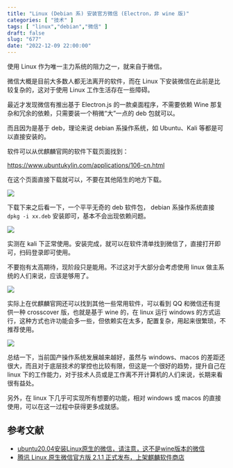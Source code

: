 ```yaml
---
title: "Linux (Debian 系) 安装官方微信 (Electron，非 wine 版)"
categories: [ "技术" ]
tags: [ "linux","debian","微信" ]
draft: false
slug: "677"
date: "2022-12-09 22:00:00"
---
```


使用 Linux 作为唯一主力系统的阻力之一，就来自于微信。

微信大概是目前大多数人都无法离开的软件，而在 Linux 下安装微信在此前是比较复杂的，这对于使用 Linux 工作生活存在一些障碍。

最近才发现微信有推出基于 Electron.js 的一款桌面程序，不需要依赖 Wine 那复杂和冗余的依赖，只需要装一个稍微“大”一点的 deb 包就可以。

而且因为是基于 deb，理论来说 debian 系操作系统，如 Ubuntu、Kali 等都是可以直接安装的。

软件可以从优麒麟官网的软件下载页面找到：

https://www.ubuntukylin.com/applications/106-cn.html

在这个页面直接下载就可以，不要在其他陌生的地方下载。

![](https://imagehost-cdn.frytea.com/images/2022/12/09/202212090940821ab6c959d3fde3f22.png)

下载下来之后看一下，一个平平无奇的 deb 软件包， debian 系操作系统直接 `dpkg -i xx.deb` 安装即可，基本不会出现依赖问题。

![](https://imagehost-cdn.frytea.com/images/2022/12/09/202212090940143372675f8d930f573.png)

实测在 kali 下正常使用。安装完成，就可以在软件清单找到微信了，直接打开即可，扫码登录即可使用。

不要抱有太高期待，现阶段只是能用。不过这对于大部分会考虑使用 linux 做主系统的人们来说，应该是够用了。

![](https://imagehost-cdn.frytea.com/images/2022/12/09/202212090944518646d3cef7b1c855b.png)

实际上在优麒麟官网还可以找到其他一些常用软件，可以看到 QQ 和微信还有提供一种 crosscover 版，也就是基于 wine 的，在 linux 运行 windows 的方式运行，这种方式也许功能会多一些，但依赖实在太多，配置复杂，用起来很繁琐，不推荐使用。

![](https://imagehost-cdn.frytea.com/images/2022/12/09/202212090948829c0f0cca7154a534f.png)

总结一下，当前国产操作系统发展越来越好，虽然与 windows、macos 的差距还很大，而且对于底层技术的掌控也比较有限，但这是一个很好的趋势，提升自己在 linux 下的工作能力，对于技术人员或是工作离不开计算机的人们来说，长期来看很有益处。

另外，在 linux 下几乎可实现所有想要的功能，相对 windows 或 macos 的直接使用，可以在这一过程中获得更多成就感。

## 参考文献

- [ubuntu20.04安装Linux原生的微信，请注意，这不是wine版本的微信](https://blog.csdn.net/ccsodefhy/article/details/123193936)
- [腾讯 Linux 原生微信官方版 2.1.1 正式发布，上架麒麟软件商店](https://www.ithome.com/0/595/918.htm)
